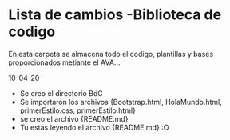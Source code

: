﻿# Lista de cambios -Biblioteca de codigo

En esta carpeta se almacena todo el codigo, plantillas y bases proporcionados metiante el AVA...

10-04-20
- Se creo el directorio BdC
- Se importaron los archivos {Bootstrap.html, HolaMundo.html, primerEstilo.css, primerEstilo.html}
- se creo el archivo {README.md}
- Tu estas leyendo el archivo {README.md}  :O